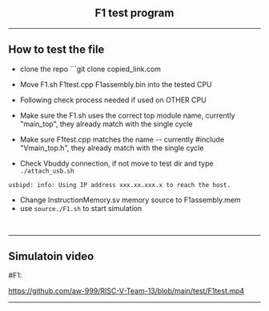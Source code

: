 <center>

## F1 test program

---
 

</center>

## How to test the file

* clone the repo ```git clone copied_link.com
* Move F1.sh F1test.cpp F1assembly.bin into the tested CPU

* Following check process needed if used on OTHER CPU
* Make sure the F1.sh uses the correct top module name, currently "main_top", they already match with the single cycle 
* Make sure F1test.cpp matches the name -- currently #include "Vmain_top.h", they already match with the single cycle 
* Check Vbuddy connection, if not move to test dir and type ```./attach_usb.sh```

```usbipd: info: Using WSL distribution 'Ubuntu-22.04' to attach; the device will be available in all WSL 2 distributions.
usbipd: info: Using IP address xxx.xx.xxx.x to reach the host.
```

* Change InstructionMemory.sv memory source to F1assembly.mem
* use ```source./F1.sh``` to start simulation

<br>

___

## Simulatoin video

#F1:

https://github.com/aw-999/RISC-V-Team-13/blob/main/test/F1test.mp4
___

 